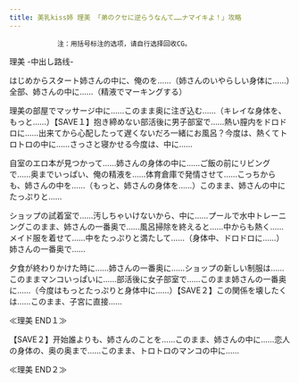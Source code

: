 ```yaml
---
title: 美乳kiss姉 理美 「弟のクセに逆らうなんて……ナマイキよ！」攻略
---
```


                注：用括号标注的选项，请自行选择回收CG。

理美 -中出し路线-

はじめからスタート姉さんの中に、俺のを……（姉さんのいやらしい身体に……）全部、姉さんの中に……（精液でマーキングする）

理美の部屋でマッサージ中に……このまま奥に注ぎ込む……（キレイな身体を、もっと……）【SAVE１】抱き締めない部活後に男子部室で……熱い膣内をドロドロに……出来てから心配したって遅くないだろ一緒にお風呂？今度は、熱くてトロトロの中に……さっさと寝かせる今度は、中に……

自室のエロ本が見つかって……姉さんの身体の中に……ご飯の前にリビングで……奥までいっぱい、俺の精液を……体育倉庫で発情させて……こっちからも、姉さんの中を……（もっと、姉さんの身体を……）このまま、姉さんの中にたっぷりと……

ショップの試着室で……汚しちゃいけないから、中に……プールで水中トレーニングこのまま、姉さんの一番奥で……風呂掃除を終えると……中からも熱く……メイド服を着せて……中をたっぷりと満たして……（身体中、ドロドロに……）姉さんの一番奥で……

夕食が終わりかけた時に……姉さんの一番奥に……ショップの新しい制服は……このままマンコいっぱいに……部活後に女子部室で……このまま姉さんの一番奥に……（今度はもっとたっぷりと身体中に……）【SAVE２】この関係を壊したくは……このまま、子宮に直接……

≪理美 END１≫

【SAVE２】开始誰よりも、姉さんのことを……このまま、姉さんの中に……恋人の身体の、奥の奥まで……このまま、トロトロのマンコの中に……

≪理美 END２≫


              
